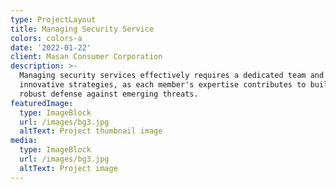 ```yaml
---
type: ProjectLayout
title: Managing Security Service
colors: colors-a
date: '2022-01-22'
client: Masan Consumer Corporation
description: >-
  Managing security services effectively requires a dedicated team and
  innovative strategies, as each member's expertise contributes to building a
  robust defense against emerging threats.
featuredImage:
  type: ImageBlock
  url: /images/bg3.jpg
  altText: Project thumbnail image
media:
  type: ImageBlock
  url: /images/bg3.jpg
  altText: Project image
---
```



